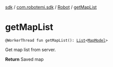 [sdk](../../index.md) / [com.robotemi.sdk](../index.md) / [Robot](index.md) / [getMapList](./get-map-list.md)

# getMapList

`@WorkerThread fun getMapList(): `[`List`](https://kotlinlang.org/api/latest/jvm/stdlib/kotlin.collections/-list/index.html)`<`[`MapModel`](../../com.robotemi.sdk.map/-map-model/index.md)`>`

Get map list from server.

**Return**
Saved map

